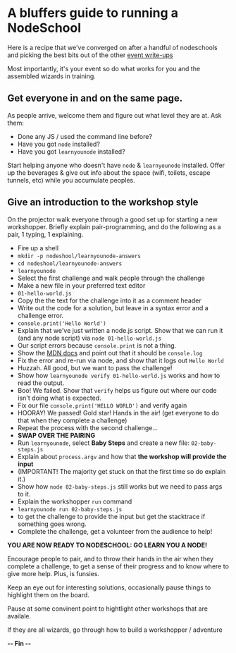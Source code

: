 
# A bluffers guide to running a NodeSchool

Here is a recipe that we've converged on after a handful of nodeschools and picking
the best bits out of the other [event write-ups](https://github.com/nodeschool/discussions/issues/93)

Most importantly, it's your event so do what works for you and the assembled
wizards in training.

## Get everyone in and on the same page.

As people arrive, welcome them and figure out what level they are at. Ask them:
  - Done any JS / used the command line before?
  - Have you got `node` installed?
  - Have you got `learnyounode` installed?

Start helping anyone who doesn't have `node` & `learnyounode` installed.
Offer up the beverages & give out info about the space (wifi, toilets, escape tunnels, etc)
while you accumulate peoples.

## Give an introduction to the workshop style

On the projector walk everyone through a good set up for starting a new workshopper.
Briefly explain pair-programming, and do the following as a pair, 1 typing, 1 explaining.

- Fire up a shell
- `mkdir -p nodeshool/learnyounode-answers`
- `cd nodeshool/learnyounode-answers`
- `learnyounode`
- Select the first challenge and walk people through the challenge
- Make a new file in your preferred text editor
- `01-hello-world.js`
- Copy the the text for the challenge into it as a comment header
- Write out the code for a solution, but leave in a syntax error and a challenge error.
- `console.print('Hello World')`
- Explain that we've just written a node.js script. Show that we can run
it (and any node script) via `node 01-hello-world.js`
- Our script errors because `console.print` is not a thing.
- Show the [MDN docs](https://developer.mozilla.org/en/docs/Web/API/console) and point out that it should be `console.log`
- Fix the error and re-run via node, and show that it logs out `Hello World`
- Huzzah. All good, but we want to pass the challenge!
- Show how `learnyounode verify 01-hello-world.js` works and how to read the output.
- Boo! We failed. Show that `verify` helps us figure out where our code isn't doing what is expected.
- Fix our file `console.print('HELLO WORLD')` and verify again
- HOORAY! We passed! Gold star! Hands in the air! (get everyone to do that when they complete a challenge)
- Repeat the process with the second challenge...
- **SWAP OVER THE PAIRING**
- Run `learnyounode`, select **Baby Steps** and create a new file: `02-baby-steps.js`
- Explain about `process.argv` and how that **the workshop will provide the input**
- (IMPORTANT! The majority get stuck on that the first time so do explain it.)
- Show how `node 02-baby-steps.js` still works but we need to pass args to it.
- Explain the workshopper `run` command
- `learnyounode run 02-baby-steps.js`
- to get the challenge to provide the input but get the stacktrace if something goes wrong.
- Complete the challenge, get a volunteer from the audience to help!

**YOU ARE NOW READY TO NODESCHOOL: GO LEARN YOU A NODE!**

Encourage people to pair, and to throw their hands in the air when they complete
a challenge, to get a sense of their progress and to know where to give more help.
Plus, is funsies.

Keep an eye out for interesting solutions, occasionally pause things to highlight
them on the board.

Pause at some convinent point to hightlight other workshops that are availale.

If they are all wizards, go through how to build a workshopper / adventure

**-- Fin --**
